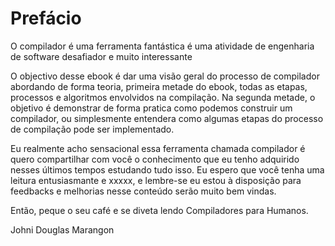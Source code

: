 Prefácio
======

O compilador é uma ferramenta fantástica é uma atividade de engenharia de software desafiador e muito interessante

O objectivo desse ebook é dar uma visão geral do processo de compilador abordando de forma teoria, primeira metade do ebook, todas as etapas, processos e algoritmos envolvidos na compilação. Na segunda metade, o objetivo é demonstrar de forma pratica como podemos construir um compilador, ou simplesmente entendera como algumas etapas do processo de compilação pode ser implementado.

Eu realmente acho sensacional essa ferramenta chamada compilador é quero compartilhar com você o conhecimento que eu tenho adquirido nesses últimos tempos estudando tudo isso. Eu espero que você tenha uma leitura entusiasmante e xxxxx, e lembre-se eu estou à disposição para feedbacks e melhorias nesse conteúdo serão muito bem vindas.

Então, peque o seu café e se diveta lendo Compiladores para Humanos.

Johni Douglas Marangon
 